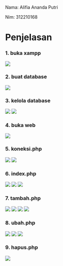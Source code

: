 Nama: Alifia Ananda Putri

Nim: 312210168

# Penjelasan
### 1. buka xampp
![](foto/1.png)

### 2. buat database
![](foto/2.png)

### 3. kelola database
![](foto/3.png)
![](foto/4.png)

### 4. buka web
![](foto/5.png)

### 5. koneksi.php
![](foto/7.png)
![](foto/KONEK.png)

### 6. index.php
![](foto/9a.png)
![](foto/9b.png)
![](foto/10.png)

### 7. tambah.php
![](foto/11a.png)
![](foto/11b.png)
![](foto/11c.png)
![](foto/12.png)

### 8. ubah.php
![](foto/13a.png)
![](foto/13b.png)
![](foto/13c.png)

### 9. hapus.php
![](foto/14.png)
